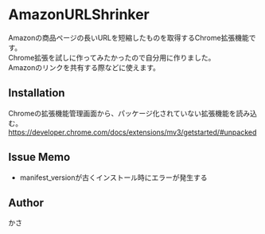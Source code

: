 # AmazonURLShrinker

Amazonの商品ページの長いURLを短縮したものを取得するChrome拡張機能です。  
Chrome拡張を試しに作ってみたかったので自分用に作りました。  
Amazonのリンクを共有する際などに使えます。

## Installation

Chromeの拡張機能管理画面から、パッケージ化されていない拡張機能を読み込む。  
https://developer.chrome.com/docs/extensions/mv3/getstarted/#unpacked

## Issue Memo

* manifest_versionが古くインストール時にエラーが発生する

## Author

かさ
